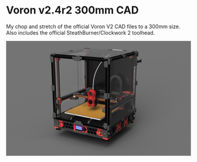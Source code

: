 # Voron v2.4r2 300mm CAD
My chop and stretch of the official Voron V2 CAD files to a 300mm size.  Also includes the official SteathBurner/Clockwork 2 toolhead.

![image](https://github.com/freeblazin/voron-v2.4/blob/main/v2.4r2-300mm/Voron_2.4r2_Render.png)
